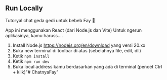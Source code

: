 ## Run Locally

Tutoryal chat geda gedi untuk bebeb Fay 🌹

App ini menggunakan React (dari Node.js dan Vite)
Untuk ngerun aplikasinya, kamu haruss....

1. Install Node.js
https://nodejs.org/en/download yang versi 20.xx 
2. Buka new terminal di toolbar di atas (sebelahnya file, edit, dll)
3. Ketik `npm install`
4. Ketik `npm run dev`
5. Buka local address kamu berdasarkan yang ada di terminal (pencet Ctrl + klik)"# ChatnyaFay" 
